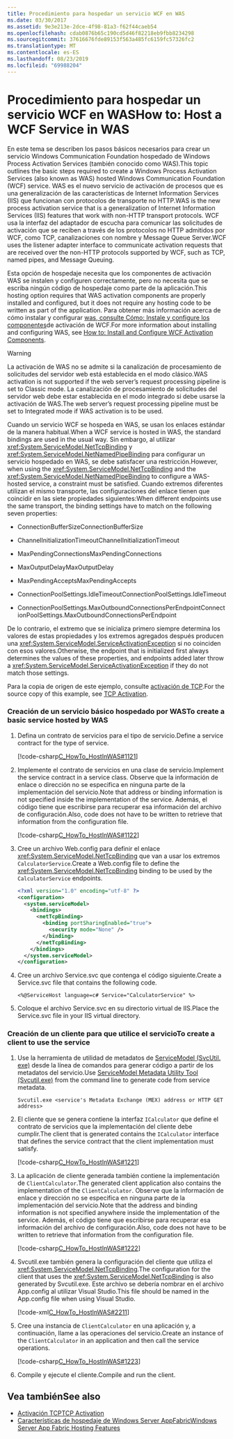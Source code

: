 ```yaml
---
title: Procedimiento para hospedar un servicio WCF en WAS
ms.date: 03/30/2017
ms.assetid: 9e3e213e-2dce-4f98-81a3-f62f44caeb54
ms.openlocfilehash: cdab0876b65c190cd5d46f82218eb9fbb8234298
ms.sourcegitcommit: 37616676fde89153f563a485fc6159fc57326fc2
ms.translationtype: MT
ms.contentlocale: es-ES
ms.lasthandoff: 08/23/2019
ms.locfileid: "69988204"
---
```

# <a name="how-to-host-a-wcf-service-in-was"></a><span data-ttu-id="68cd1-102">Procedimiento para hospedar un servicio WCF en WAS</span><span class="sxs-lookup"><span data-stu-id="68cd1-102">How to: Host a WCF Service in WAS</span></span>
<span data-ttu-id="68cd1-103">En este tema se describen los pasos básicos necesarios para crear un servicio Windows Communication Foundation hospedado de Windows Process Activation Services (también conocido como WAS).</span><span class="sxs-lookup"><span data-stu-id="68cd1-103">This topic outlines the basic steps required to create a Windows Process Activation Services (also known as WAS) hosted Windows Communication Foundation (WCF) service.</span></span> <span data-ttu-id="68cd1-104">WAS es el nuevo servicio de activación de procesos que es una generalización de las características de Internet Information Services (IIS) que funcionan con protocolos de transporte no HTTP.</span><span class="sxs-lookup"><span data-stu-id="68cd1-104">WAS is the new process activation service that is a generalization of Internet Information Services (IIS) features that work with non-HTTP transport protocols.</span></span> <span data-ttu-id="68cd1-105">WCF usa la interfaz del adaptador de escucha para comunicar las solicitudes de activación que se reciben a través de los protocolos no HTTP admitidos por WCF, como TCP, canalizaciones con nombre y Message Queue Server.</span><span class="sxs-lookup"><span data-stu-id="68cd1-105">WCF uses the listener adapter interface to communicate activation requests that are received over the non-HTTP protocols supported by WCF, such as TCP, named pipes, and Message Queuing.</span></span>  
  
 <span data-ttu-id="68cd1-106">Esta opción de hospedaje necesita que los componentes de activación WAS se instalen y configuren correctamente, pero no necesita que se escriba ningún código de hospedaje como parte de la aplicación.</span><span class="sxs-lookup"><span data-stu-id="68cd1-106">This hosting option requires that WAS activation components are properly installed and configured, but it does not require any hosting code to be written as part of the application.</span></span> <span data-ttu-id="68cd1-107">Para obtener más información acerca de cómo instalar y configurar [was, consulte Cómo: Instale y configure los componentes](../../../../docs/framework/wcf/feature-details/how-to-install-and-configure-wcf-activation-components.md)de activación de WCF.</span><span class="sxs-lookup"><span data-stu-id="68cd1-107">For more information about installing and configuring WAS, see [How to: Install and Configure WCF Activation Components](../../../../docs/framework/wcf/feature-details/how-to-install-and-configure-wcf-activation-components.md).</span></span>  
  
> [!WARNING]
> <span data-ttu-id="68cd1-108">La activación de WAS no se admite si la canalización de procesamiento de solicitudes del servidor web está establecida en el modo clásico.</span><span class="sxs-lookup"><span data-stu-id="68cd1-108">WAS activation is not supported if the web server’s request processing pipeline is set to Classic mode.</span></span> <span data-ttu-id="68cd1-109">La canalización de procesamiento de solicitudes del servidor web debe estar establecida en el modo integrado si debe usarse la activación de WAS.</span><span class="sxs-lookup"><span data-stu-id="68cd1-109">The web server’s request processing pipeline must be set to Integrated mode if WAS activation is to be used.</span></span>  
  
 <span data-ttu-id="68cd1-110">Cuando un servicio WCF se hospeda en WAS, se usan los enlaces estándar de la manera habitual.</span><span class="sxs-lookup"><span data-stu-id="68cd1-110">When a WCF service is hosted in WAS, the standard bindings are used in the usual way.</span></span> <span data-ttu-id="68cd1-111">Sin embargo, al utilizar <xref:System.ServiceModel.NetTcpBinding> y <xref:System.ServiceModel.NetNamedPipeBinding> para configurar un servicio hospedado en WAS, se debe satisfacer una restricción.</span><span class="sxs-lookup"><span data-stu-id="68cd1-111">However, when using the <xref:System.ServiceModel.NetTcpBinding> and the <xref:System.ServiceModel.NetNamedPipeBinding> to configure a WAS-hosted service, a constraint must be satisfied.</span></span> <span data-ttu-id="68cd1-112">Cuando extremos diferentes utilizan el mismo transporte, las configuraciones del enlace tienen que coincidir en las siete propiedades siguientes:</span><span class="sxs-lookup"><span data-stu-id="68cd1-112">When different endpoints use the same transport, the binding settings have to match on the following seven properties:</span></span>  
  
- <span data-ttu-id="68cd1-113">ConnectionBufferSize</span><span class="sxs-lookup"><span data-stu-id="68cd1-113">ConnectionBufferSize</span></span>  
  
- <span data-ttu-id="68cd1-114">ChannelInitializationTimeout</span><span class="sxs-lookup"><span data-stu-id="68cd1-114">ChannelInitializationTimeout</span></span>  
  
- <span data-ttu-id="68cd1-115">MaxPendingConnections</span><span class="sxs-lookup"><span data-stu-id="68cd1-115">MaxPendingConnections</span></span>  
  
- <span data-ttu-id="68cd1-116">MaxOutputDelay</span><span class="sxs-lookup"><span data-stu-id="68cd1-116">MaxOutputDelay</span></span>  
  
- <span data-ttu-id="68cd1-117">MaxPendingAccepts</span><span class="sxs-lookup"><span data-stu-id="68cd1-117">MaxPendingAccepts</span></span>  
  
- <span data-ttu-id="68cd1-118">ConnectionPoolSettings.IdleTimeout</span><span class="sxs-lookup"><span data-stu-id="68cd1-118">ConnectionPoolSettings.IdleTimeout</span></span>  
  
- <span data-ttu-id="68cd1-119">ConnectionPoolSettings.MaxOutboundConnectionsPerEndpoint</span><span class="sxs-lookup"><span data-stu-id="68cd1-119">ConnectionPoolSettings.MaxOutboundConnectionsPerEndpoint</span></span>  
  
 <span data-ttu-id="68cd1-120">De lo contrario, el extremo que se inicializa primero siempre determina los valores de estas propiedades y los extremos agregados después producen una <xref:System.ServiceModel.ServiceActivationException> si no coinciden con esos valores.</span><span class="sxs-lookup"><span data-stu-id="68cd1-120">Otherwise, the endpoint that is initialized first always determines the values of these properties, and endpoints added later throw a <xref:System.ServiceModel.ServiceActivationException> if they do not match those settings.</span></span>  
  
 <span data-ttu-id="68cd1-121">Para la copia de origen de este ejemplo, consulte [activación de TCP](../../../../docs/framework/wcf/samples/tcp-activation.md).</span><span class="sxs-lookup"><span data-stu-id="68cd1-121">For the source copy of this example, see [TCP Activation](../../../../docs/framework/wcf/samples/tcp-activation.md).</span></span>  
  
### <a name="to-create-a-basic-service-hosted-by-was"></a><span data-ttu-id="68cd1-122">Creación de un servicio básico hospedado por WAS</span><span class="sxs-lookup"><span data-stu-id="68cd1-122">To create a basic service hosted by WAS</span></span>  
  
1. <span data-ttu-id="68cd1-123">Defina un contrato de servicios para el tipo de servicio.</span><span class="sxs-lookup"><span data-stu-id="68cd1-123">Define a service contract for the type of service.</span></span>  
  
     [!code-csharp[C_HowTo_HostInWAS#1121](../../../../samples/snippets/csharp/VS_Snippets_CFX/c_howto_hostinwas/cs/service.cs#1121)]  
  
2. <span data-ttu-id="68cd1-124">Implemente el contrato de servicios en una clase de servicio.</span><span class="sxs-lookup"><span data-stu-id="68cd1-124">Implement the service contract in a service class.</span></span> <span data-ttu-id="68cd1-125">Observe que la información de enlace o dirección no se especifica en ninguna parte de la implementación del servicio.</span><span class="sxs-lookup"><span data-stu-id="68cd1-125">Note that address or binding information is not specified inside the implementation of the service.</span></span> <span data-ttu-id="68cd1-126">Además, el código tiene que escribirse para recuperar esa información del archivo de configuración.</span><span class="sxs-lookup"><span data-stu-id="68cd1-126">Also, code does not have to be written to retrieve that information from the configuration file.</span></span>  
  
     [!code-csharp[C_HowTo_HostInWAS#1122](../../../../samples/snippets/csharp/VS_Snippets_CFX/c_howto_hostinwas/cs/service.cs#1122)]  
  
3. <span data-ttu-id="68cd1-127">Cree un archivo Web.config para definir el enlace <xref:System.ServiceModel.NetTcpBinding> que van a usar los extremos `CalculatorService`.</span><span class="sxs-lookup"><span data-stu-id="68cd1-127">Create a Web.config file to define the <xref:System.ServiceModel.NetTcpBinding> binding to be used by the `CalculatorService` endpoints.</span></span>  
  
    ```xml  
    <?xml version="1.0" encoding="utf-8" ?>  
    <configuration>  
      <system.serviceModel>  
        <bindings>  
          <netTcpBinding>  
            <binding portSharingEnabled="true">  
              <security mode="None" />  
            </binding>  
          </netTcpBinding>  
        </bindings>  
      </system.serviceModel>  
    </configuration>  
    ```  
  
4. <span data-ttu-id="68cd1-128">Cree un archivo Service.svc que contenga el código siguiente.</span><span class="sxs-lookup"><span data-stu-id="68cd1-128">Create a Service.svc file that contains the following code.</span></span>  
  
    ```  
    <%@ServiceHost language=c# Service="CalculatorService" %>   
    ```  
  
5. <span data-ttu-id="68cd1-129">Coloque el archivo Service.svc en su directorio virtual de IIS.</span><span class="sxs-lookup"><span data-stu-id="68cd1-129">Place the Service.svc file in your IIS virtual directory.</span></span>  
  
### <a name="to-create-a-client-to-use-the-service"></a><span data-ttu-id="68cd1-130">Creación de un cliente para que utilice el servicio</span><span class="sxs-lookup"><span data-stu-id="68cd1-130">To create a client to use the service</span></span>  
  
1. <span data-ttu-id="68cd1-131">Use la herramienta de utilidad de metadatos de [ServiceModel (SvcUtil. exe)](../../../../docs/framework/wcf/servicemodel-metadata-utility-tool-svcutil-exe.md) desde la línea de comandos para generar código a partir de los metadatos del servicio.</span><span class="sxs-lookup"><span data-stu-id="68cd1-131">Use [ServiceModel Metadata Utility Tool (Svcutil.exe)](../../../../docs/framework/wcf/servicemodel-metadata-utility-tool-svcutil-exe.md) from the command line to generate code from service metadata.</span></span>  
  
    ```  
    Svcutil.exe <service's Metadata Exchange (MEX) address or HTTP GET address>   
    ```  
  
2. <span data-ttu-id="68cd1-132">El cliente que se genera contiene la interfaz `ICalculator` que define el contrato de servicios que la implementación del cliente debe cumplir.</span><span class="sxs-lookup"><span data-stu-id="68cd1-132">The client that is generated contains the `ICalculator` interface that defines the service contract that the client implementation must satisfy.</span></span>  
  
     [!code-csharp[C_HowTo_HostInWAS#1221](../../../../samples/snippets/csharp/VS_Snippets_CFX/c_howto_hostinwas/cs/client.cs#1221)]  
  
3. <span data-ttu-id="68cd1-133">La aplicación de cliente generada también contiene la implementación de `ClientCalculator`.</span><span class="sxs-lookup"><span data-stu-id="68cd1-133">The generated client application also contains the implementation of the `ClientCalculator`.</span></span> <span data-ttu-id="68cd1-134">Observe que la información de enlace y dirección no se especifica en ninguna parte de la implementación del servicio.</span><span class="sxs-lookup"><span data-stu-id="68cd1-134">Note that the address and binding information is not specified anywhere inside the implementation of the service.</span></span> <span data-ttu-id="68cd1-135">Además, el código tiene que escribirse para recuperar esa información del archivo de configuración.</span><span class="sxs-lookup"><span data-stu-id="68cd1-135">Also, code does not have to be written to retrieve that information from the configuration file.</span></span>  
  
     [!code-csharp[C_HowTo_HostInWAS#1222](../../../../samples/snippets/csharp/VS_Snippets_CFX/c_howto_hostinwas/cs/client.cs#1222)]  
  
4. <span data-ttu-id="68cd1-136">Svcutil.exe también genera la configuración del cliente que utiliza el <xref:System.ServiceModel.NetTcpBinding>.</span><span class="sxs-lookup"><span data-stu-id="68cd1-136">The configuration for the client that uses the <xref:System.ServiceModel.NetTcpBinding> is also generated by Svcutil.exe.</span></span> <span data-ttu-id="68cd1-137">Este archivo se debería nombrar en el archivo App.config al utilizar Visual Studio.</span><span class="sxs-lookup"><span data-stu-id="68cd1-137">This file should be named in the App.config file when using Visual Studio.</span></span>  
  
     [!code-xml[C_HowTo_HostInWAS#2211](../../../../samples/snippets/csharp/VS_Snippets_CFX/c_howto_hostinwas/common/app.config#2211)]   
  
5. <span data-ttu-id="68cd1-138">Cree una instancia de `ClientCalculator` en una aplicación y, a continuación, llame a las operaciones del servicio.</span><span class="sxs-lookup"><span data-stu-id="68cd1-138">Create an instance of the `ClientCalculator` in an application and then call the service operations.</span></span>  
  
     [!code-csharp[C_HowTo_HostInWAS#1223](../../../../samples/snippets/csharp/VS_Snippets_CFX/c_howto_hostinwas/cs/client.cs#1223)]  
  
6. <span data-ttu-id="68cd1-139">Compile y ejecute el cliente.</span><span class="sxs-lookup"><span data-stu-id="68cd1-139">Compile and run the client.</span></span>  
  
## <a name="see-also"></a><span data-ttu-id="68cd1-140">Vea también</span><span class="sxs-lookup"><span data-stu-id="68cd1-140">See also</span></span>

- [<span data-ttu-id="68cd1-141">Activación TCP</span><span class="sxs-lookup"><span data-stu-id="68cd1-141">TCP Activation</span></span>](../../../../docs/framework/wcf/samples/tcp-activation.md)
- [<span data-ttu-id="68cd1-142">Características de hospedaje de Windows Server AppFabric</span><span class="sxs-lookup"><span data-stu-id="68cd1-142">Windows Server App Fabric Hosting Features</span></span>](https://go.microsoft.com/fwlink/?LinkId=201276)
